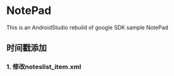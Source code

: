 # NotePad
This is an AndroidStudio rebuild of google SDK sample NotePad

## 时间戳添加
### 1. 修改noteslist_item.xml

<RelativeLayout android:layout_height="match_parent"
    android:layout_width="match_parent"
    xmlns:android="http://schemas.android.com/apk/res/android">
    <TextView xmlns:android="http://schemas.android.com/apk/res/android"
        android:id="@android:id/text1"
        android:layout_width="match_parent"
        android:layout_height="?android:attr/listPreferredItemHeight"
        android:textAppearance="?android:attr/textAppearanceLarge"
        android:gravity="center_vertical"
        android:paddingLeft="5dip"
        android:singleLine="true"
    />
    <TextView
        android:id="@+id/text2"
        android:layout_width="match_parent"
        android:layout_height="wrap_content"
        android:paddingLeft="5dip"
        android:singleLine="true"
        android:gravity="center_vertical"
    />
</RelativeLayout>


